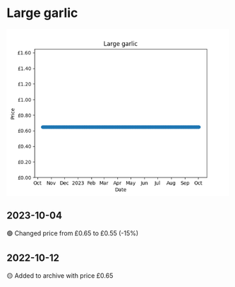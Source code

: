 # Large garlic
![](charts/product-91370011.png)
## 2023-10-04
🟢 Changed price from £0.65 to £0.55 (-15%)
## 2022-10-12
🟡 Added to archive with price £0.65